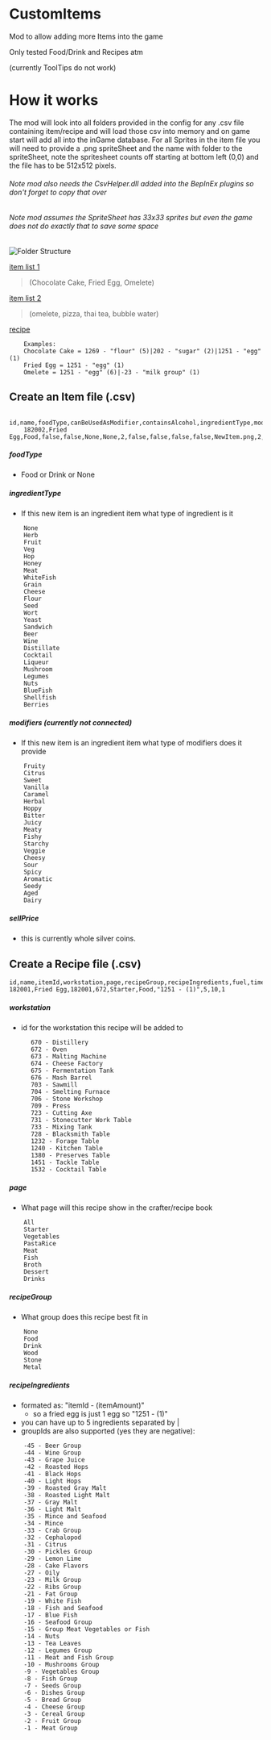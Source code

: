 # CustomItems

Mod to allow adding more Items into the game

Only tested Food/Drink and Recipes atm

(currently ToolTips do not work)


# How it works

The mod will look into all folders provided in the config for any .csv file containing item/recipe and will load those csv into memory and on game start will add all into the inGame database. For all Sprites in the item file you will need to provide a .png spriteSheet and the name with folder to the spriteSheet, note the spritesheet counts off starting at bottom left (0,0) and the file has to be 512x512 pixels.

###### Note mod also needs the CsvHelper.dll added into the BepInEx plugins so don't forget to copy that over
###### Note mod assumes the SpriteSheet has 33x33 sprites but even the game does not do exactly that to save some space


![Folder Structure](img.png)



[item list 1](Example/itemList1.csv)
> (Chocolate Cake, Fried Egg, Omelete)


[item list 2](Example/itemList2.csv)
> (omelete, pizza, thai tea, bubble water)


[recipe](Example/recipes.csv)
```
    Examples:
    Chocolate Cake = 1269 - "flour" (5)|202 - "sugar" (2)|1251 - "egg" (1) 
    Fried Egg = 1251 - "egg" (1)
    Omelete = 1251 - "egg" (6)|-23 - "milk group" (1)
```

## Create an Item file (.csv)
```
    id,name,foodType,canBeUsedAsModifier,containsAlcohol,ingredientType,modifiers,sellPrice,canBeAged,hasToBeAgedMeal,appearsInOrders,excludedFromTrends,spriteSheetName,spriteX,spriteY
    182002,Fried Egg,Food,false,false,None,None,2,false,false,false,false,NewItem.png,2,0
```
##### foodType
- Food or Drink or None

##### ingredientType
- If this new item is an ingredient item what type of ingredient is it 

```
    None
    Herb
    Fruit
    Veg
    Hop
    Honey
    Meat
    WhiteFish
    Grain
    Cheese
    Flour
    Seed
    Wort
    Yeast
    Sandwich
    Beer
    Wine
    Distillate
    Cocktail
    Liqueur
    Mushroom
    Legumes
    Nuts
    BlueFish
    Shellfish
    Berries
```

##### modifiers (currently not connected)
- If this new item is an ingredient item what type of modifiers does it provide 


```
    Fruity
    Citrus
    Sweet
    Vanilla
    Caramel
    Herbal
    Hoppy
    Bitter
    Juicy
    Meaty
    Fishy
    Starchy
    Veggie
    Cheesy
    Sour
    Spicy
    Aromatic
    Seedy
    Aged
    Dairy
```

##### sellPrice
- this is currently whole silver coins.

## Create a Recipe file (.csv)
    id,name,itemId,workstation,page,recipeGroup,recipeIngredients,fuel,time,outputAmount
    182001,Fried Egg,182001,672,Starter,Food,"1251 - (1)",5,10,1


##### workstation
- id for the workstation this recipe will be added to
```
      670 - Distillery
      672 - Oven
      673 - Malting Machine
      674 - Cheese Factory
      675 - Fermentation Tank
      676 - Mash Barrel
      703 - Sawmill
      704 - Smelting Furnace
      706 - Stone Workshop
      709 - Press
      723 - Cutting Axe
      731 - Stonecutter Work Table
      733 - Mixing Tank
      728 - Blacksmith Table
      1232 - Forage Table
      1240 - Kitchen Table
      1380 - Preserves Table
      1451 - Tackle Table
      1532 - Cocktail Table
```
##### page
- What page will this recipe show in the crafter/recipe book

```
    All
    Starter
    Vegetables
    PastaRice
    Meat
    Fish
    Broth
    Dessert
    Drinks
```

##### recipeGroup
- What group does this recipe best fit in

```
    None
    Food
    Drink
    Wood
    Stone
    Metal
```


##### recipeIngredients
- formated as: "itemId - (itemAmount)"
  - so a fried egg is just 1 egg so "1251 - (1)"
- you can have up to 5 ingredients separated by |
- groupIds are also supported (yes they are negative):

```
    -45 - Beer Group
    -44 - Wine Group
    -43 - Grape Juice
    -42 - Roasted Hops
    -41 - Black Hops
    -40 - Light Hops
    -39 - Roasted Gray Malt
    -38 - Roasted Light Malt
    -37 - Gray Malt
    -36 - Light Malt
    -35 - Mince and Seafood
    -34 - Mince
    -33 - Crab Group
    -32 - Cephalopod
    -31 - Citrus
    -30 - Pickles Group
    -29 - Lemon Lime
    -28 - Cake Flavors
    -27 - Oily
    -23 - Milk Group
    -22 - Ribs Group
    -21 - Fat Group
    -19 - White Fish
    -18 - Fish and Seafood
    -17 - Blue Fish
    -16 - Seafood Group
    -15 - Group Meat Vegetables or Fish
    -14 - Nuts
    -13 - Tea Leaves
    -12 - Legumes Group
    -11 - Meat and Fish Group
    -10 - Mushrooms Group
    -9 - Vegetables Group
    -8 - Fish Group
    -7 - Seeds Group
    -6 - Dishes Group
    -5 - Bread Group
    -4 - Cheese Group
    -3 - Cereal Group
    -2 - Fruit Group
    -1 - Meat Group
 ```

